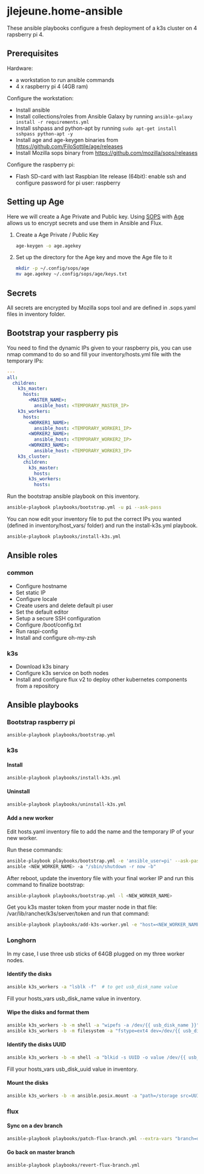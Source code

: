 # jlejeune.home-ansible

These ansible playbooks configure a fresh deployment of a k3s cluster on 4 rapsberry pi 4.

## Prerequisites
Hardware:
* a workstation to run ansible commands
* 4 x raspberry pi 4 (4GB ram)

Configure the workstation:
* Install ansible
* Install collections/roles from Ansible Galaxy by running `ansible-galaxy install -r requirements.yml`
* Install sshpass and python-apt by running `sudo apt-get install sshpass python-apt -y`
* Install age and age-keygen binaries from https://github.com/FiloSottile/age/releases
* Install Mozilla sops binary from https://github.com/mozilla/sops/releases

Configure the raspberry pi:
* Flash SD-card with last Raspbian lite release (64bit): enable ssh and configure password for pi user: raspberry

## Setting up Age
Here we will create a Age Private and Public key. Using [SOPS](https://github.com/mozilla/sops) with [Age](https://github.com/FiloSottile/age) allows us to encrypt secrets and use them in Ansible and Flux.

1. Create a Age Private / Public Key

    ```sh
    age-keygen -o age.agekey
    ```

2. Set up the directory for the Age key and move the Age file to it

    ```sh
    mkdir -p ~/.config/sops/age
    mv age.agekey ~/.config/sops/age/keys.txt
    ```

## Secrets
All secrets are encrypted by Mozilla sops tool and are defined in <filename>.sops.yaml files
in inventory folder.

## Bootstrap your raspberry pis
You need to find the dynamic IPs given to your raspberry pis, you can use
nmap command to do so and fill your inventory/hosts.yml file with the temporary IPs:

```yaml
---
all:
  children:
    k3s_master:
      hosts:
        <MASTER_NAME>:
          ansible_host: <TEMPORARY_MASTER_IP>
    k3s_workers:
      hosts:
        <WORKER1_NAME>:
          ansible_host: <TEMPORARY_WORKER1_IP>
        <WORKER2_NAME>:
          ansible_host: <TEMPORARY_WORKER2_IP>
        <WORKER3_NAME>:
          ansible_host: <TEMPORARY_WORKER3_IP>
    k3s_cluster:
      children:
        k3s_master:
          hosts:
        k3s_workers:
          hosts:
```

Run the bootstrap ansible playbook on this inventory.
```sh
ansible-playbook playbooks/bootstrap.yml -u pi --ask-pass
```

You can now edit your inventory file to put the correct IPs you wanted
(defined in inventory/host_vars/ folder) and run the install-k3s.yml playbook.
```sh
ansible-playbook playbooks/install-k3s.yml
```

## Ansible roles

### common

 * Configure hostname
 * Set static IP
 * Configure locale
 * Create users and delete default pi user
 * Set the default editor
 * Setup a secure SSH configuration
 * Configure /boot/config.txt
 * Run raspi-config
 * Install and configure oh-my-zsh

### k3s

 * Download k3s binary
 * Configure k3s service on both nodes
 * Install and configure flux v2 to deploy other kubernetes components from a repository

## Ansible playbooks

### Bootstrap raspberry pi
```sh
ansible-playbook playbooks/bootstrap.yml
```

### k3s
#### Install
```sh
ansible-playbook playbooks/install-k3s.yml
```
#### Uninstall
```sh
ansible-playbook playbooks/uninstall-k3s.yml
```

#### Add a new worker

Edit hosts.yaml inventory file to add the name and the temporary IP of your new worker.

Run these commands:
```sh
ansible-playbook playbooks/bootstrap.yml -e 'ansible_user=pi' --ask-pass -l <NEW_WORKER_NAME>
ansible <NEW_WORKER_NAME> -a "/sbin/shutdown -r now -b"
```

After reboot, update the inventory file with your final worker IP and run this command to finalize bootstrap:
```sh
ansible-playbook playbooks/bootstrap.yml -l <NEW_WORKER_NAME>
```

Get you k3s master token from your master node in that file:
/var/lib/rancher/k3s/server/token and run that command:
```sh
ansible-playbook playbooks/add-k3s-worker.yml -e "host=<NEW_WORKER_NAME>" -e "token=<YOUR_TOKEN>"
```

### Longhorn

In my case, I use three usb sticks of 64GB plugged on my three worker nodes.

#### Identify the disks
```sh
ansible k3s_workers -a "lsblk -f"  # to get usb_disk_name value
```
Fill your hosts_vars usb_disk_name value in inventory.

#### Wipe the disks and format them
```sh
ansible k3s_workers -b -m shell -a "wipefs -a /dev/{{ usb_disk_name }}"
ansible k3s_workers -b -m filesystem -a "fstype=ext4 dev=/dev/{{ usb_disk_name }}"
```

#### Identify the disks UUID
```sh
ansible k3s_workers -b -m shell -a "blkid -s UUID -o value /dev/{{ usb_disk_name }}"  # to get external_usb_uuid
```

Fill your hosts_vars usb_disk_uuid value in inventory.

#### Mount the disks
```sh
ansible k3s_workers -b -m ansible.posix.mount -a "path=/storage src=UUID={{ usb_disk_uuid }} fstype=ext4 state=mounted"
```

### flux
#### Sync on a dev branch
```sh
ansible-playbook playbooks/patch-flux-branch.yml --extra-vars "branch=dev"
```

#### Go back on master branch
```sh
ansible-playbook playbooks/revert-flux-branch.yml
```
